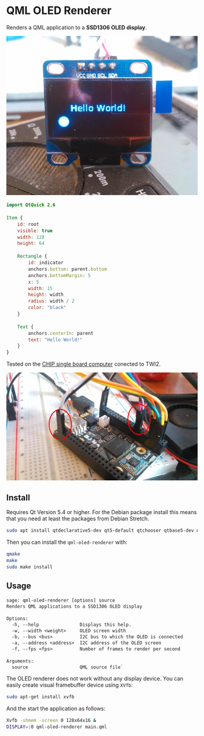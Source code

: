 # QML OLED Renderer

Renders a QML application to a **SSD1306 OLED display**.

![OLED Display](./doc/OLED-qml.jpg)

```qml
import QtQuick 2.6

Item {
    id: root
    visible: true
    width: 128
    height: 64

    Rectangle {
        id: indicator
        anchors.bottom: parent.bottom
        anchors.bottomMargin: 5
        x: 5
        width: 15
        height: width
        radius: width / 2
        color: "black"
    }

    Text {
        anchors.centerIn: parent
        text: "Hello World!"
    }
}
```

Tested on the [CHIP single board computer](https://getchip.com/) conected to TWI2.

![CHIP Setup](./doc/CHIP-SSD1306.jpg)

## Install

Requires Qt Version 5.4 or higher. For the Debian package install this means that you need at least the packages from Debian Stretch.

```bash
sudo apt install qtdeclarative5-dev qt5-default qtchooser qtbase5-dev qml-module-qtquick2
```

Then you can install the `qml-oled-renderer` with:
```bash
qmake
make
sudo make install
```

## Usage

```
sage: qml-oled-renderer [options] source
Renders QML applications to a SSD1306 OLED display

Options:
  -h, --help               Displays this help.
  -w, --width <weight>     OLED screen width
  -b, --bus <bus>          I2C bus to which the OLED is connected
  -a, --address <address>  I2C address of the OLED screen
  -f, --fps <fps>          Number of frames to render per second

Arguments:
  source                   QML source file`
```

The OLED renderer does not work without any display device. You can easily create visual framebuffer device using `XVfb`:

```bash
sudo apt-get install xvfb
```

And the start the application as follows:
```bash
Xvfb -shmem -screen 0 128x64x16 &
DISPLAY=:0 qml-oled-renderer main.qml
```
